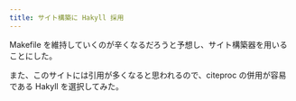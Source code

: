 ```yaml
---
title: サイト構築に Hakyll 採用
---
```

Makefile を維持していくのが辛くなるだろうと予想し、サイト構築器を用いることにした。

また、このサイトには引用が多くなると思われるので、citeproc の併用が容易である Hakyll を選択してみた。
